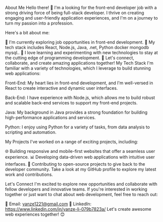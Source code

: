 About Me
Hello there! 👋 I'm a looking for the front-end developer job with a strong driving force of being full-stack developer. I thrive on creating engaging and user-friendly application experiences, and I'm on a journey to turn my passion into a profession.

Here's a bit about me:

🔭 I'm currently exploring job opportunities in front-end development.
🌱 My tech stack includes React, Node.js, Java, .net, Python docker mongodb mysql..
🚀 I love learning and experimenting with new technologies to stay at the cutting edge of programming development.
💬 Let's connect, collaborate, and create amazing  applications together!
My Tech Stack
I'm familiar with a variety of technologies, which I leverage to build stunning web applications:

Front-End: My heart lies in front-end development, and I'm well-versed in React to create interactive and dynamic user interfaces.

Back-End: I have experience with Node.js, which allows me to build robust and scalable back-end services to support my front-end projects.

Java: My background in Java provides a strong foundation for building high-performance applications and services.

Python: I enjoy using Python for a variety of tasks, from data analysis to scripting and automation.

My Projects
I've worked on a range of exciting projects, including:

🌐 Building responsive and mobile-first websites that offer a seamless user experience.
📊 Developing data-driven web applications with intuitive user interfaces.
🌱 Contributing to open-source projects to give back to the developer community.
Take a look at my GitHub profile to explore my latest work and contributions.

Let's Connect
I'm excited to explore new opportunities and collaborate with fellow developers and innovative teams. If you're interested in working together or just want to chat about web development, feel free to reach out:

📧 Email: yanze1221@gmail.com
💼 LinkedIn: https://www.linkedin.com/in/yanze-li-079b7823a/
Let's create awesome web experiences together! 😊

